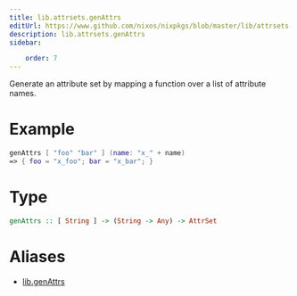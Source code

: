 ```yaml
---
title: lib.attrsets.genAttrs
editUrl: https://www.github.com/nixos/nixpkgs/blob/master/lib/attrsets.nix#L778C5
description: lib.attrsets.genAttrs
sidebar:

    order: 7
---
```


Generate an attribute set by mapping a function over a list of
attribute names.

# Example

```nix
genAttrs [ "foo" "bar" ] (name: "x_" + name)
=> { foo = "x_foo"; bar = "x_bar"; }
```

# Type

```haskell
genAttrs :: [ String ] -> (String -> Any) -> AttrSet
```


# Aliases

- [lib.genAttrs](./reference/lib/lib-genAttrs)


